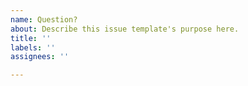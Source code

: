 ```yaml
---
name: Question?
about: Describe this issue template's purpose here.
title: ''
labels: ''
assignees: ''

---
```



